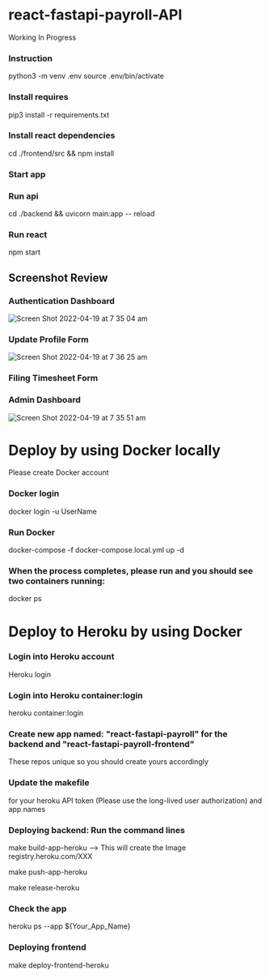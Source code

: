 # react-fastapi-payroll-API
Working In Progress

### Instruction 
python3 -m venv .env
source .env/bin/activate

### Install requires
pip3 install -r requirements.txt

### Install react dependencies
cd ./frontend/src && npm install

### Start app
### Run api
cd ./backend && uvicorn main:app -- reload

### Run react
npm start 

## Screenshot Review
### Authentication Dashboard
![Screen Shot 2022-04-19 at 7 35 04 am](https://user-images.githubusercontent.com/83108919/163883813-b687772e-2390-4689-a0c3-e40932afd2a3.png)

### Update Profile Form
![Screen Shot 2022-04-19 at 7 36 25 am](https://user-images.githubusercontent.com/83108919/163883903-285bb961-53aa-45f8-b160-61d3b1b3fec3.png)

### Filing Timesheet Form

### Admin Dashboard
![Screen Shot 2022-04-19 at 7 35 51 am](https://user-images.githubusercontent.com/83108919/163883933-bd17a4df-b257-4e69-8e4a-f197a9b2ae32.png)

# Deploy by using Docker locally
Please create Docker account

### Docker login
docker login -u UserName
  
### Run Docker
docker-compose -f docker-compose.local.yml up -d
  
### When the process completes, please run and you should see two containers running:
docker ps


# Deploy to Heroku by using Docker
### Login into Heroku account
Heroku login
  
### Login into Heroku container:login
heroku container:login
  
### Create new app named: "react-fastapi-payroll" for the backend and "react-fastapi-payroll-frontend" 
These repos unique so you should create yours accordingly
  
### Update the makefile 
  for your heroku API token (Please use the long-lived user authorization) 
  and app names
### Deploying backend: Run the command lines
make build-app-heroku --> This will create the Image registry.heroku.com/XXX
  
make push-app-heroku
  
make release-heroku
  
### Check the app
heroku ps --app ${Your_App_Name}
  
### Deploying frontend
make deploy-frontend-heroku
